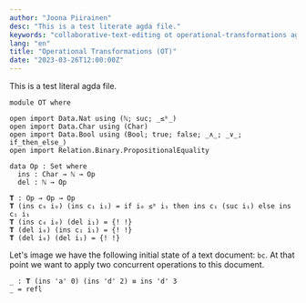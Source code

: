 ```yaml
---
author: "Joona Piirainen"
desc: "This is a test literate agda file."
keywords: "collaborative-text-editing ot operational-transformations agda"
lang: "en"
title: "Operational Transformations (OT)"
date: "2023-03-26T12:00:00Z"
---
```


This is a test literal agda file.

```
module OT where

open import Data.Nat using (ℕ; suc; _≤ᵇ_)
open import Data.Char using (Char)
open import Data.Bool using (Bool; true; false; _∧_; _∨_; if_then_else_)
open import Relation.Binary.PropositionalEquality
```

```
data Op : Set where
  ins : Char → ℕ → Op
  del : ℕ → Op
```

```
𝐓 : Op → Op → Op
𝐓 (ins c₀ i₀) (ins c₁ i₁) = if i₀ ≤ᵇ i₁ then ins c₁ (suc i₁) else ins c₁ i₁
𝐓 (ins c₀ i₀) (del i₁) = {! !}
𝐓 (del i₀) (ins c₁ i₁) = {! !}
𝐓 (del i₀) (del i₁) = {! !}
```

Let's image we have the following initial state of a text document: `bc`. At that point we want to apply two concurrent operations to this document.

```
_ : 𝐓 (ins 'a' 0) (ins 'd' 2) ≡ ins 'd' 3
_ = refl
```
